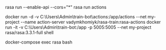 rasa run --enable-api --cors="*"
rasa run actions



docker run -d -v C:\Users\Admin\train-bot\actions:/app/actions --net my-project --name action-server vadymkhomiyk/rasa-train:rasa-actions 
docker run -it -v C:\Users\Admin\train-bot:/app -p 5005:5005 --net my-project rasa/rasa:3.3.1-full shell

docker-compose exec rasa bash